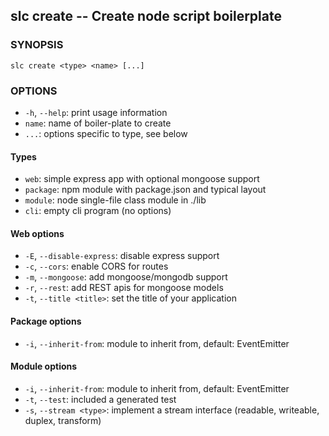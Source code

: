 ## slc create -- Create node script boilerplate

### SYNOPSIS

    slc create <type> <name> [...]

### OPTIONS

* `-h`, `--help`:
  print usage information
* `name`:
  name of boiler-plate to create
* `...`:
  options specific to type, see below

#### Types

* `web`:
  simple express app with optional mongoose support
* `package`:
  npm module with package.json and typical layout
* `module`:
  node single-file class module in ./lib
* `cli`:
  empty cli program (no options)


#### Web options

* `-E`, `--disable-express`:
  disable express support
* `-c`, `--cors`:
  enable CORS for routes
* `-m`, `--mongoose`:
  add mongoose/mongodb support
* `-r`, `--rest`:
  add REST apis for mongoose models
* `-t`, `--title <title>`:
  set the title of your application

#### Package options

* `-i`, `--inherit-from`:
  module to inherit from, default: EventEmitter

#### Module options

* `-i`, `--inherit-from`:
  module to inherit from, default: EventEmitter
* `-t`, `--test`:
  included a generated test
* `-s`, `--stream <type>`:
  implement a stream interface (readable, writeable, duplex, transform)
